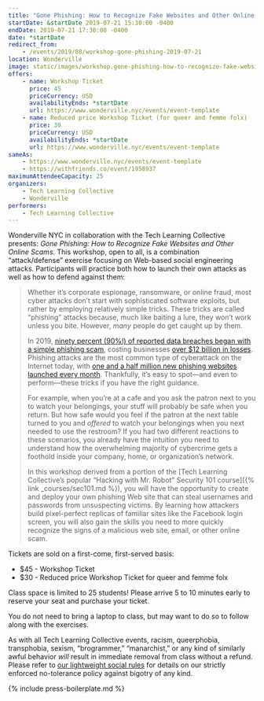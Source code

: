 ```yaml
---
title: "Gone Phishing: How to Recognize Fake Websites and Other Online Scams"
startDate: &startDate 2019-07-21 15:30:00 -0400
endDate: 2019-07-21 17:30:00 -0400
date: *startDate
redirect_from:
    - /events/2019/08/workshop-gone-phishing-2019-07-21
location: Wonderville
image: static/images/workshop.gone-phishing-how-to-recognize-fake-websites-and-other-online-scams.blue.rectangle.png
offers:
    - name: Workshop Ticket
      price: 45
      priceCurrency: USD
      availabilityEnds: *startDate
      url: https://www.wonderville.nyc/events/event-template
    - name: Reduced price Workshop Ticket (for queer and femme folx)
      price: 30
      priceCurrency: USD
      availabilityEnds: *startDate
      url: https://www.wonderville.nyc/events/event-template
sameAs:
    - https://www.wonderville.nyc/events/event-template
    - https://withfriends.co/event/1958937
maximumAttendeeCapacity: 25
organizers:
    - Tech Learning Collective
    - Wonderville
performers:
    - Tech Learning Collective
---
```


Wonderville NYC in collaboration with the Tech Learning Collective presents: *Gone Phishing: How to Recognize Fake Websites and Other Online Scams*. This workshop, open to all, is a combination &ldquo;attack/defense&rdquo; exercise focusing on Web-based social engineering attacks. Participants will practice both how to launch their own attacks as well as how to defend against them:

> Whether it&rsquo;s corporate espionage, ransomware, or online fraud, most cyber attacks don&rsquo;t start with sophisticated software exploits, but rather by employing relatively simple tricks. These tricks are called &ldquo;phishing&rdquo; attacks because, much like baiting a lure, they won&rsquo;t work unless you bite. However, <em>many</em> people do get caught up by them.
>
> In 2019, [ninety percent (90%!) of reported data breaches began with a simple phishing scam](https://retruster.com/blog/2019-phishing-and-email-fraud-statistics.html), costing businesses [over $12 billion in losses](https://retruster.com/blog/2019-phishing-and-email-fraud-statistics.html). Phishing attacks are the most common type of cyberattack on the Internet today, with [one and a half million new phishing websites launched every month](https://www.webroot.com/us/en/about/press-room/releases/nearly-15-million-new-phishing-sites). Thankfully, it&rsquo;s easy to spot—and even to perform—these tricks if you have the right guidance.
>
> For example, when you&rsquo;re at a cafe and you ask the patron next to you to watch your belongings, your stuff will probably be safe when you return. But how safe would you feel if the patron at the next table turned to you and *offered* to watch your belongings when you next needed to use the restroom? If you had two different reactions to these scenarios, you already have the intuition you need to understand how the overwhelming majority of cybercrime gets a foothold inside your company, home, or organization&rsquo;s network.
>
> In this workshop derived from a portion of the [Tech Learning Collective&rsquo;s popular &ldquo;Hacking with Mr. Robot&rdquo; Security 101 course]({% link _courses/sec101.md %}), you will have the opportunity to create and deploy your own phishing Web site that can steal usernames and passwords from unsuspecting victims. By learning how attackers build pixel-perfect replicas of familiar sites like the Facebook login screen, you will also gain the skills you need to more quickly recognize the signs of a malicious web site, email, or other online scam.

Tickets are sold on a first-come, first-served basis:

* $45 - Workshop Ticket
* $30 - Reduced price Workshop Ticket for queer and femme folx

Class space is limited to 25 students! Please arrive 5 to 10 minutes early to reserve your seat and purchase your ticket.

You do not need to bring a laptop to class, but may want to do so to follow along with the exercises.

As with all Tech Learning Collective events, racism, queerphobia, transphobia, sexism, “brogrammer,” “manarchist,” or any kind of similarly awful behavior *will* result in immediate removal from class without a refund. Please refer to [our lightweight social rules](https://github.com/AnarchoTechNYC/meta/wiki/Social-rules) for details on our strictly enforced no-tolerance policy against bigotry of any kind.

{% include press-boilerplate.md %}
